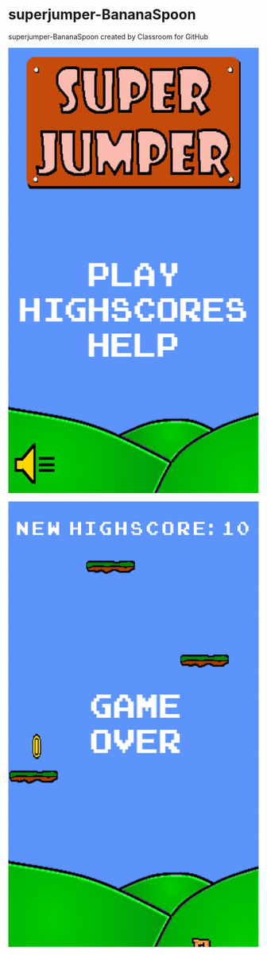 # superjumper-BananaSpoon
superjumper-BananaSpoon created by Classroom for GitHub


![alt tag](https://github.com/DeLaSalleUniversity-Manila/superjumper-BananaSpoon/blob/master/device-2015-12-07-172055.png)

![alt tag](https://github.com/DeLaSalleUniversity-Manila/superjumper-BananaSpoon/blob/master/device-2015-12-07-172115.png)
